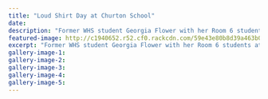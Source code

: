 ```yaml
---
title: "Loud Shirt Day at Churton School"
date: 
description: "Former WHS student Georgia Flower with her Room 6 students at Churton School celebrating Loud Shirt Day..."
featured-image: http://c1940652.r52.cf0.rackcdn.com/59e43e80b8d39a463b0002c4/Georgia-Flower-ex-Churton-School-oct-midweek.jpg
excerpt: "Former WHS student Georgia Flower with her Room 6 students at Churton School celebrating Loud Shirt Day."
gallery-image-1: 
gallery-image-2: 
gallery-image-3: 
gallery-image-4: 
gallery-image-5: 
---
```

